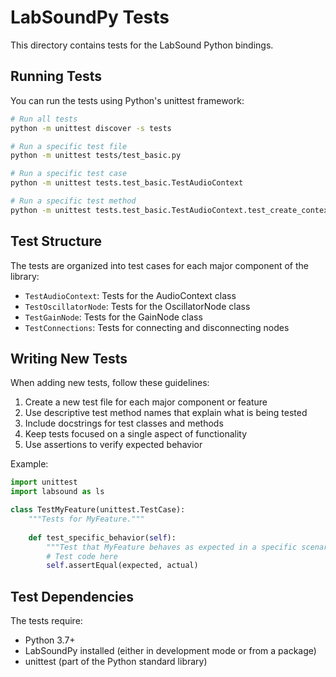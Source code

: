 # LabSoundPy Tests

This directory contains tests for the LabSound Python bindings.

## Running Tests

You can run the tests using Python's unittest framework:

```bash
# Run all tests
python -m unittest discover -s tests

# Run a specific test file
python -m unittest tests/test_basic.py

# Run a specific test case
python -m unittest tests.test_basic.TestAudioContext

# Run a specific test method
python -m unittest tests.test_basic.TestAudioContext.test_create_context
```

## Test Structure

The tests are organized into test cases for each major component of the library:

- `TestAudioContext`: Tests for the AudioContext class
- `TestOscillatorNode`: Tests for the OscillatorNode class
- `TestGainNode`: Tests for the GainNode class
- `TestConnections`: Tests for connecting and disconnecting nodes

## Writing New Tests

When adding new tests, follow these guidelines:

1. Create a new test file for each major component or feature
2. Use descriptive test method names that explain what is being tested
3. Include docstrings for test classes and methods
4. Keep tests focused on a single aspect of functionality
5. Use assertions to verify expected behavior

Example:

```python
import unittest
import labsound as ls

class TestMyFeature(unittest.TestCase):
    """Tests for MyFeature."""
    
    def test_specific_behavior(self):
        """Test that MyFeature behaves as expected in a specific scenario."""
        # Test code here
        self.assertEqual(expected, actual)
```

## Test Dependencies

The tests require:

- Python 3.7+
- LabSoundPy installed (either in development mode or from a package)
- unittest (part of the Python standard library)
